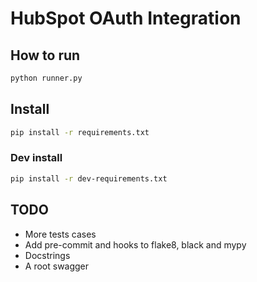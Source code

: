# HubSpot OAuth Integration

## How to run

```bash
python runner.py
```

## Install

```bash
pip install -r requirements.txt
```

### Dev install

```bash
pip install -r dev-requirements.txt
```

## TODO

- More tests cases
- Add pre-commit and hooks to flake8, black and mypy
- Docstrings
- A root swagger
